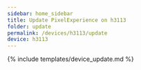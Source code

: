 ```yaml
---
sidebar: home_sidebar
title: Update PixelExperience on h3113
folder: update
permalink: /devices/h3113/update
device: h3113
---
```

{% include templates/device_update.md %}
